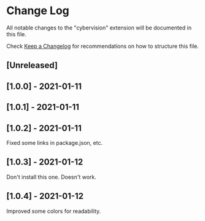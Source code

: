 # Change Log

All notable changes to the "cybervision" extension will be documented in this file.

Check [Keep a Changelog](http://keepachangelog.com/) for recommendations on how to structure this file.

## [Unreleased]

## [1.0.0] - 2021-01-11

## [1.0.1] - 2021-01-11

## [1.0.2] - 2021-01-11

Fixed some links in package.json, etc.

## [1.0.3] - 2021-01-12

Don't install this one. Doesn't work.

## [1.0.4] - 2021-01-12

Improved some colors for readability.